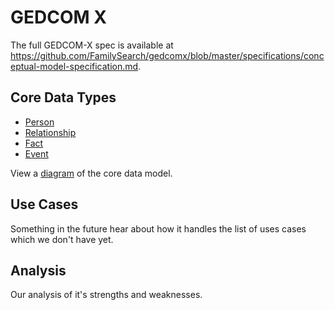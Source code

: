 # GEDCOM X

The full GEDCOM-X spec is available at https://github.com/FamilySearch/gedcomx/blob/master/specifications/conceptual-model-specification.md.

## Core Data Types

* [Person](Person.md)
* [Relationship](Relationship.md)
* [Fact](Fact.md)
* [Event](Event.md)

View a [diagram](Data_Model.svg) of the core data model.

## Use Cases

Something in the future hear about how it handles the list of uses cases which we don't have yet.

## Analysis

Our analysis of it's strengths and weaknesses.
